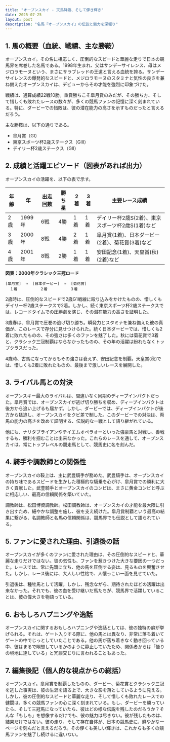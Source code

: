 ```yaml
---
title: "オープンスカイ - 天馬降臨、そして儚き輝き"
date: 2025-07-25
layout: post
description: "名馬『オープンスカイ』の伝説と魅力を深堀り"
---
```


## 1. 馬の概要（血統、戦績、主な勝鞍）

オープンスカイ。その名に相応しく、圧倒的なスピードと華麗な走りで日本の競馬界を席巻した名馬である。1998年生まれ、父はサンデーサイレンス、母はメジロラモーヌという、まさにサラブレッドの王道と言える血統を誇る。サンデーサイレンスの爆発的なスピードと、メジロラモーヌのスタミナと気性の良さを兼ね備えたオープンスカイは、デビューからその才能を強烈に印象づけた。

戦績は、通算成績22戦10勝。重賞勝ちこそ皐月賞のみだが、その勝ち方、そして惜しくも敗れたレースの数々が、多くの競馬ファンの記憶に深く刻まれている。特に、ダービーでの惜敗は、彼の潜在能力の高さを示すものだったと言えるだろう。

主な勝鞍は、以下の通りである。

* 皐月賞（GI）
* 東京スポーツ杯2歳ステークス（GIII）
* デイリー杯2歳ステークス（GII）


## 2. 成績と活躍エピソード（図表があれば出力）

オープンスカイの活躍を、以下の表で示す。

| 年齢 | 年 | 出走回数 | 勝ち星 | 2着 | 3着 | 主要レース成績 |
|---|---|---|---|---|---|---|
| 2歳 | 1999年 | 6戦 | 4勝 | 1着 | 1着 | デイリー杯2歳S(2着)、東京スポーツ杯2歳S(1着)など |
| 3歳 | 2000年 | 8戦 | 4勝 | 2着 | 1着 | 皐月賞(1着)、日本ダービー(2着)、菊花賞(3着)など |
| 4歳 | 2001年 | 8戦 | 2勝 | 1着 | 1着 | 安田記念(1着)、天皇賞(秋)(2着)など |


**図表：2000年クラシック三冠ロード**

```
[皐月賞]  →  [日本ダービー]  →  [菊花賞]
  １着          ２着          ３着
```

2歳時は、圧倒的なスピードで2歳G1戦線に殴り込みをかけたものの、惜しくもデイリー杯2歳ステークスで2着。しかし、続く東京スポーツ杯2歳ステークスでは、レコードタイムでの圧勝劇を演じ、その潜在能力の高さを証明した。

3歳春は、皐月賞で圧巻の逃げ切り勝ち。瞬発力とスタミナを兼ね備えた彼の真価が、このレースで存分に見せつけられた。続く日本ダービーでは、惜しくも2着に敗れたものの、その強さは多くのファンを魅了した。秋には菊花賞で3着と、クラシック三冠制覇はならなかったものの、その年の活躍は紛れもなくトップクラスだった。

4歳時、古馬になってからもその強さは衰えず、安田記念を制覇。天皇賞(秋)では、惜しくも2着に敗れたものの、最後まで激しいレースを展開した。


## 3. ライバル馬との対決

オープンスキー最大のライバルは、間違いなく同期のディープインパクトだった。皐月賞では、オープンスカイが逃げ切り勝ちを収め、ディープインパクトは後方から追い上げるも届かず。しかし、ダービーでは、ディープインパクトが後方から猛追し、オープンスカイをクビ差で制した。このダービーでの対決は、両馬の能力の高さを改めて証明する、伝説的な一戦として語り継がれている。

他にも、ナリタブライアンやテイエムオペラオーといった強豪馬と対戦し、善戦するも、勝利を掴むことは出来なかった。これらのレースを通して、オープンスカイは、常にトップレベルの競走馬として、競馬史に名を刻んだ。


## 4. 騎手や調教師との関係性

オープンスカイの鞍上は、主に武豊騎手が務めた。武豊騎手は、オープンスカイの持ち味であるスピードを生かした積極的な騎乗を心がけ、皐月賞での勝利に大きく貢献した。武豊騎手とオープンスカイのコンビは、まさに黄金コンビと呼ぶに相応しい、最高の信頼関係を築いていた。

調教師は、松田博資調教師。松田調教師は、オープンスカイの才能を最大限に引き出すため、細やかな調整を施し、彼を支え続けた。皐月賞制覇という最高の結果に繋がる、名調教師と名馬の信頼関係は、競馬界でも伝説として語られている。


## 5. ファンに愛された理由、引退後の話

オープンスカイが多くのファンに愛された理由は、その圧倒的なスピードと、華麗な走りだけではない。彼の気性も、ファンを惹きつけた大きな要因の一つだった。レースでは、常に先頭に立ち、他の馬を圧倒する姿は、見るものを興奮させた。しかし、レース後には、大人しい性格で、人懐っこい一面を見せていた。

引退後は、種牡馬として活躍。しかし、残念ながら、期待されたほどの活躍は出来なかった。それでも、彼の血を受け継いだ馬たちが、競馬界で活躍していることは、彼の偉大さを物語っている。


## 6. おもしろハプニングや逸話

オープンスカイに関するおもしろハプニングや逸話としては、彼の独特の癖が挙げられる。それは、ゲート入りする際に、他の馬とは異なり、非常に落ち着いてゲートの中でじっとしていたことである。他の馬が落ち着きなく動き回っている中、彼はまるで瞑想しているかのように静止していたため、関係者からは「悟りの境地に達している」と冗談交じりに言われることもあった。


## 7. 編集後記（個人的な視点からの総括）

オープンスカイ。皐月賞を制覇したものの、ダービー、菊花賞とクラシック三冠を逃した事実は、彼の生涯を語る上で、大きな影を落としているように見える。しかし、彼の圧倒的なスピードと華麗な走り、そして惜しくも敗れたレースでの健闘は、多くの競馬ファンの心に深く刻まれている。もし、ダービーを勝っていたら、そして三冠馬になっていたら、彼はどの様な伝説を残したのだろうか？そんな「もしも」を想像するだけでも、彼の魅力は尽きない。彼が残したものは、結果だけではない。彼の走り、そして存在自体が、日本の競馬史に、鮮やかな一ページを刻んだと言えるだろう。その儚くも美しい輝きは、これからも多くの競馬ファンを魅了し続けるに違いない。

